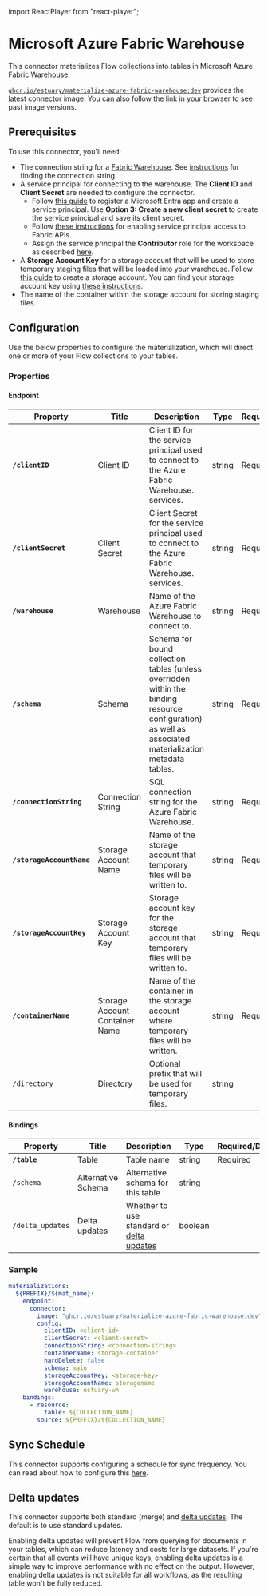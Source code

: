 
import ReactPlayer from "react-player";

# Microsoft Azure Fabric Warehouse

This connector materializes Flow collections into tables in Microsoft Azure
Fabric Warehouse.

[`ghcr.io/estuary/materialize-azure-fabric-warehouse:dev`](https://ghcr.io/estuary/materialize-azure-fabric-warehouse:dev)
provides the latest connector image. You can also follow the link in your
browser to see past image versions.

<ReactPlayer controls url="https://www.youtube.com/watch?v=_aPyCWLciDs" />

## Prerequisites

To use this connector, you'll need:
- The connection string for a [Fabric
  Warehouse](https://learn.microsoft.com/en-us/fabric/data-warehouse/create-warehouse).
  See
  [instructions](https://learn.microsoft.com/en-us/fabric/data-warehouse/connectivity#retrieve-the-sql-connection-string)
  for finding the connection string.
- A service principal for connecting to the warehouse. The **Client ID** and
  **Client Secret** are needed to configure the connector.
  - Follow [this
    guide](https://learn.microsoft.com/en-us/entra/identity-platform/howto-create-service-principal-portal)
    to register a Microsoft Entra app and create a service principal. Use
    **Option 3: Create a new client secret** to create the service principal and
    save its client secret.
  - Follow [these
    instructions](https://learn.microsoft.com/en-us/fabric/data-warehouse/entra-id-authentication#tenant-setting)
    for enabling service principal access to Fabric APIs.
  - Assign the service principal the **Contributor** role for the workspace as
    described
    [here](https://learn.microsoft.com/en-us/fabric/data-warehouse/entra-id-authentication#workspace-setting).
- A **Storage Account Key** for a storage account that will be used to store
  temporary staging files that will be loaded into your warehouse. Follow [this
  guide](https://learn.microsoft.com/en-us/azure/storage/common/storage-account-create)
  to create a storage account. You can find your storage account key using
  [these
  instructions](https://learn.microsoft.com/en-us/azure/storage/common/storage-account-keys-manage?tabs=azure-portal#view-account-access-keys).
- The name of the container within the storage account for storing staging
  files.


## Configuration

Use the below properties to configure the materialization, which will direct one or more of your
Flow collections to your tables.

### Properties

#### Endpoint

| Property                  | Title                          | Description                                                                                                                                             | Type   | Required/Default |
|---------------------------|--------------------------------|---------------------------------------------------------------------------------------------------------------------------------------------------------|--------|------------------|
| **`/clientID`**           | Client ID                      | Client ID for the service principal used to connect to the Azure Fabric Warehouse. services.                                                            | string | Required         |
| **`/clientSecret`**       | Client Secret                  | Client Secret for the service principal used to connect to the Azure Fabric Warehouse. services.                                                        | string | Required         |
| **`/warehouse`**          | Warehouse                      | Name of the Azure Fabric Warehouse to connect to.                                                                                                   | string | Required         |
| **`/schema`**             | Schema                         | Schema for bound collection tables (unless overridden within the binding resource configuration) as well as associated materialization metadata tables. | string | Required         |
| **`/connectionString`**   | Connection String              | SQL connection string for the Azure Fabric Warehouse.                                                                                                   | string | Required         |
| **`/storageAccountName`** | Storage Account Name           | Name of the storage account that temporary files will be written to.                                                                                    | string | Required         |
| **`/storageAccountKey`**  | Storage Account Key            | Storage account key for the storage account that temporary files will be written to.                                                                    | string | Required         |
| **`/containerName`**      | Storage Account Container Name | Name of the container in the storage account where temporary files will be written.                                                                     | string | Required         |
| `/directory`              | Directory                      | Optional prefix that will be used for temporary files.                                                                                                  | string |                  |

#### Bindings

| Property         | Title              | Description                                                | Type    | Required/Default |
|------------------|--------------------|------------------------------------------------------------|---------|------------------|
| **`/table`**     | Table              | Table name                                                 | string  | Required         |
| `/schema`        | Alternative Schema | Alternative schema for this table                          | string  |                  |
| `/delta_updates` | Delta updates      | Whether to use standard or [delta updates](#delta-updates) | boolean |                  |

### Sample

```yaml
materializations:
  ${PREFIX}/${mat_name}:
    endpoint:
      connector:
        image: "ghcr.io/estuary/materialize-azure-fabric-warehouse:dev"
        config:
          clientID: <client-id>
          clientSecret: <client-secret>
          connectionString: <connection-string>
          containerName: storage-container
          hardDelete: false
          schema: main
          storageAccountKey: <storage-key>
          storageAccountName: storagename
          warehouse: estuary-wh
    bindings:
      - resource:
          table: ${COLLECTION_NAME}
        source: ${PREFIX}/${COLLECTION_NAME}
```

## Sync Schedule

This connector supports configuring a schedule for sync frequency. You can read
about how to configure this [here](/reference/materialization-sync-schedule).

## Delta updates

This connector supports both standard (merge) and [delta
updates](/concepts/materialization/#delta-updates). The default is to
use standard updates.

Enabling delta updates will prevent Flow from querying for documents in your
tables, which can reduce latency and costs for large datasets. If you're certain
that all events will have unique keys, enabling delta updates is a simple way to
improve performance with no effect on the output. However, enabling delta
updates is not suitable for all workflows, as the resulting table won't be fully
reduced.
